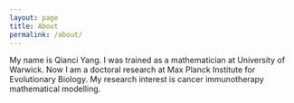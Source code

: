 ```yaml
---
layout: page
title: About
permalink: /about/
---
```


My name is Qianci Yang. I was trained as a mathematician at University of Warwick. Now I am a doctoral research at Max Planck Institute for Evolutionary Biology. My research interest is cancer immunotherapy mathematical modelling.




[jekyll-organization]: https://github.com/jekyll
